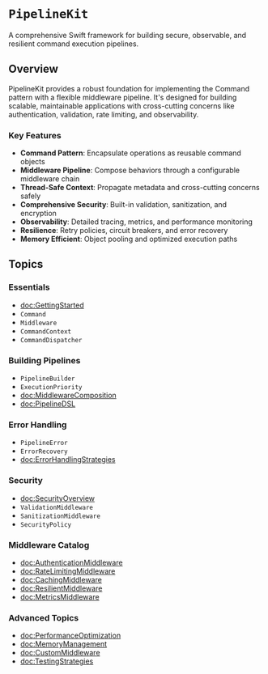 # ``PipelineKit``

A comprehensive Swift framework for building secure, observable, and resilient command execution pipelines.

## Overview

PipelineKit provides a robust foundation for implementing the Command pattern with a flexible middleware pipeline. It's designed for building scalable, maintainable applications with cross-cutting concerns like authentication, validation, rate limiting, and observability.

### Key Features

- **Command Pattern**: Encapsulate operations as reusable command objects
- **Middleware Pipeline**: Compose behaviors through a configurable middleware chain
- **Thread-Safe Context**: Propagate metadata and cross-cutting concerns safely
- **Comprehensive Security**: Built-in validation, sanitization, and encryption
- **Observability**: Detailed tracing, metrics, and performance monitoring
- **Resilience**: Retry policies, circuit breakers, and error recovery
- **Memory Efficient**: Object pooling and optimized execution paths

## Topics

### Essentials

- <doc:GettingStarted>
- ``Command``
- ``Middleware``
- ``CommandContext``
- ``CommandDispatcher``

### Building Pipelines

- ``PipelineBuilder``
- ``ExecutionPriority``
- <doc:MiddlewareComposition>
- <doc:PipelineDSL>

### Error Handling

- ``PipelineError``
- ``ErrorRecovery``
- <doc:ErrorHandlingStrategies>

### Security

- <doc:SecurityOverview>
- ``ValidationMiddleware``
- ``SanitizationMiddleware``
- ``SecurityPolicy``

### Middleware Catalog

- <doc:AuthenticationMiddleware>
- <doc:RateLimitingMiddleware>
- <doc:CachingMiddleware>
- <doc:ResilientMiddleware>
- <doc:MetricsMiddleware>

### Advanced Topics

- <doc:PerformanceOptimization>
- <doc:MemoryManagement>
- <doc:CustomMiddleware>
- <doc:TestingStrategies>